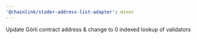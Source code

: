 ```yaml
---
'@chainlink/stader-address-list-adapter': minor
---
```


Update Görli contract address & change to 0 indexed lookup of validators

